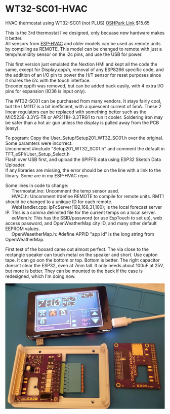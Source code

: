 # WT32-SC01-HVAC
HVAC thermostat using WT32-SC01 (not PLUS)  [OSHPark Link](https://oshpark.com/shared_projects/ljZTJh9A) $15.65  
  
This is the 3rd thermostat I've designed, only becuase new hardware makes it better.  
All sensors from [ESP-HVAC](https://github.com/CuriousTech/ESP-HVAC) and older models can be used as remote units by compiling as REMOTE. This model can be changed to remote with just a temp/humidity sensor on the i2c pins, and use the USB for power.  
  
This first version just emulated the Nextion HMI and kept all the code the same, except for Display.cpp/h, removal of any ESP8266 specific code, and the addition of an I/O pin to power the H/T sensor for reset purposes since it shares the i2c with the touch interface.  
Encoder.cpp/h was removed, but can be added back easily, with 4 extra I/O pins for expansion (IO36 is input only).  
  
The WT32-SC01 can be purchased from many vendors. It stays fairly cool, but the LM1117 is a bit inefficient, with a quiescent current of 5mA. These 2 linear regulators can be replaced with something better such as the MIC5239-3.3YS-TR or AP2111H-3.3TRG1 to run it cooler. Soldering iron may be safer than a hot air gun unless the display is pulled away from the PCB (easy).
  
To pogram: Copy the User_Setup/Setup201_WT32_SC01.h over the original. Some paramters were incorrect.  
Uncomment #include "Setup201_WT32_SC01.h" and comment the default in TFT_eSPI/User_Setup_Select.h  
Flash over USB first, and upload the SPIFFS data using ESP32 Sketch Data Uploader.  
If any libraries are missing, the error should be on the line with a link to the library. Some are in my ESP-HVAC repo.  
  
Some lines in code to change:  
&nbsp;&nbsp;&nbsp;&nbsp; Thermostat.ino: Uncomment the temp sensor used.  
&nbsp;&nbsp;&nbsp;&nbsp; HVAC.h: Uncomment #define REMOTE to compile for remote units. RMT1 should be changed to a uniique ID for each remote.  
&nbsp;&nbsp;&nbsp;&nbsp; WebHandler.cpp: ipFcServer(192,168,31,100); is the local forecast server IP. This is a comma delimited file for the current temps on a local server.  
&nbsp;&nbsp;&nbsp;&nbsp; eeMem.h: This has the SSID/password (or use EspTouch to set up), web access password, and OpenWeatherMap city ID, and many other default EEPROM values.  
&nbsp;&nbsp;&nbsp;&nbsp; OpenWeaetherMap.h: #define APPID "app id" is the long string from OpenWeatherMap.  

First test of the booard came out almost perfect. The via close to the rectangle speaker can touch metal on the speaker and short. Use capton tape. It can go oon the bottom or top. Bottom is better. The right capacitor doesn't clear the ESP32, even at 7mm tall. It only needs about 100uF at 25V, but more is better. They can be mounted to the back if the case is redesigned, which I'm doing now.  

![Thermostat](Thermostat.jpg)
